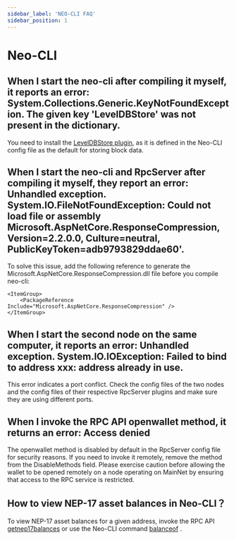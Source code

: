 ```yaml
---
sidebar_label: 'NEO-CLI FAQ'
sidebar_position: 1
---
```


# Neo-CLI

## When I start the neo-cli after compiling it myself, it reports an error: System.Collections.Generic.KeyNotFoundException. The given key 'LevelDBStore' was not present in the dictionary.

You need to install the [LevelDBStore plugin](https://github.com/neo-project/neo-modules/releases), as it is defined in the Neo-CLI config file as the default for storing block data.

## When I start the neo-cli and RpcServer after compiling it myself, they report an error: Unhandled exception. System.IO.FileNotFoundException: Could not load file or assembly  Microsoft.AspNetCore.ResponseCompression, Version=2.2.0.0, Culture=neutral, PublicKeyToken=adb9793829ddae60'.

To solve this issue, add the following reference to generate the Microsoft.AspNetCore.ResponseCompression.dll file before you compile neo-cli:

```
<ItemGroup>
    <PackageReference Include="Microsoft.AspNetCore.ResponseCompression" />
</ItemGroup>
```

## When I start the second node on the same computer, it reports an error: Unhandled exception. System.IO.IOException: Failed to bind to address xxx: address already in use. 

This error indicates a port conflict. Check the config files of the two nodes and the config files of their respective RpcServer plugins and make sure they are using different ports.

## When I invoke the RPC API openwallet method, it returns an error: Access denied

The openwallet method is disabled by default in the RpcServer config file for security reasons. If you need to invoke it remotely, remove the method from the DisableMethods field. Please exercise caution before allowing the wallet to be opened remotely on a node operating on MainNet by ensuring that access to the RPC service is restricted.

## How to view NEP-17 asset balances in Neo-CLI？

To view NEP-17 asset balances for a given address, invoke the RPC API [getnep17balances](../n3/reference/rpc/latest-version/api/getnep17balances) or use the Neo-CLI command [balanceof](../n3/node/cli/cli#balanceof) .

